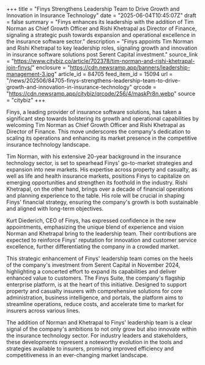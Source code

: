 +++
title = "Finys Strengthens Leadership Team to Drive Growth and Innovation in Insurance Technology"
date = "2025-06-04T10:45:07Z"
draft = false
summary = "Finys enhances its leadership with the addition of Tim Norman as Chief Growth Officer and Rishi Khetrapal as Director of Finance, signaling a strategic push towards expansion and operational excellence in the insurance software sector."
description = "Finys appoints Tim Norman and Rishi Khetrapal to key leadership roles, signaling growth and innovation in insurance software solutions post Serent Capital investment."
source_link = "https://www.citybiz.co/article/702378/tim-norman-and-rishi-khetrapal-join-finys/"
enclosure = "https://cdn.newsramp.app/banners/leadership-management-3.jpg"
article_id = 84705
feed_item_id = 15094
url = "/news/202506/84705-finys-strengthens-leadership-team-to-drive-growth-and-innovation-in-insurance-technology"
qrcode = "https://cdn.newsramp.app/citybiz/qrcode/256/4/maskPr8n.webp"
source = "citybiz"
+++

<p>Finys, a leading provider of insurance software solutions, has taken a significant step towards bolstering its growth and operational capabilities by welcoming Tim Norman as Chief Growth Officer and Rishi Khetrapal as Director of Finance. This move underscores the company's dedication to scaling its operations and enhancing its market presence in the competitive insurance technology landscape.</p><p>Tim Norman, with his extensive 20-year background in the insurance technology sector, is set to spearhead Finys' go-to-market strategies and expansion into new markets. His expertise across property and casualty, as well as life and health insurance markets, positions Finys to capitalize on emerging opportunities and strengthen its foothold in the industry. Rishi Khetrapal, on the other hand, brings over a decade of financial operations and planning experience to the table. His role will be crucial in shaping Finys' financial strategy, ensuring the company's growth is both sustainable and aligned with long-term objectives.</p><p>Kurt Diederich, CEO of Finys, has expressed confidence in the new appointments, emphasizing the unique blend of experience and vision Norman and Khetrapal bring to the leadership team. Their contributions are expected to reinforce Finys' reputation for innovation and customer service excellence, further differentiating the company in a crowded market.</p><p>This strategic enhancement of Finys' leadership team comes on the heels of the company's investment from Serent Capital in November 2024, highlighting a concerted effort to expand its capabilities and deliver enhanced value to customers. The Finys Suite, the company's flagship enterprise platform, is at the heart of this initiative. Designed to support property and casualty insurers with comprehensive solutions for core administration, business intelligence, and portals, the platform aims to streamline operations, reduce costs, and accelerate time to market for insurers across various lines.</p><p>The addition of Norman and Khetrapal to Finys' leadership team is a clear signal of the company's ambitions to not only grow but also innovate within the insurance technology sector. For industry leaders and stakeholders, these developments represent a noteworthy evolution in the tools and strategies available to insurers, promising improved efficiency and competitiveness in an ever-changing market landscape.</p>
